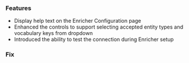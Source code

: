 ### Features
- Display help text on the Enricher Configuration page
- Enhanced the controls to support selecting accepted entity types and vocabulary keys from dropdown
- Introduced the ability to test the connection during Enricher setup

### Fix